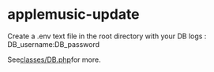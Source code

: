 # applemusic-update

Create a .env text file in the root directory with your DB logs :  
DB_username:DB_password  

See[classes/DB.php](classes/DB.php)for more.